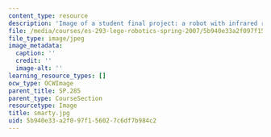 ```yaml
---
content_type: resource
description: 'Image of a student final project: a robot with infrared remote control.'
file: /media/courses/es-293-lego-robotics-spring-2007/5b940e33a2f097f156027c6df7b984c2_smarty.jpg
file_type: image/jpeg
image_metadata:
  caption: ''
  credit: ''
  image-alt: ''
learning_resource_types: []
ocw_type: OCWImage
parent_title: SP.285
parent_type: CourseSection
resourcetype: Image
title: smarty.jpg
uid: 5b940e33-a2f0-97f1-5602-7c6df7b984c2
---
```

